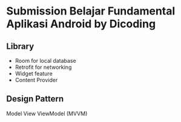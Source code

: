 # Submission Belajar Fundamental Aplikasi Android by Dicoding

## Library
- Room for local database
- Retrofit for networking
- Widget feature
- Content Provider

## Design Pattern
Model View ViewModel (MVVM)
